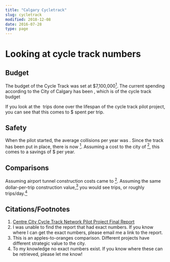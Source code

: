 ```yaml
---
title: "Calgary Cycletrack"
slug: cycletrack
modified: 2018-12-08
date: 2016-07-28
type: page
---
```


# Looking at cycle track numbers

<div id='example'>

## Budget

The budget of the Cycle Track was set at $7,100,000<a href="#citation_final_project"><sup>1</sup></a>. The current spending according to the City of Calgary has been <span data-var="cost_of_cycletrack" class="TKAdjustableNumber" data-format="dave_dollars" data-min="5e6" data-max="1e9" data-step="5e4"></span>, which is <span data-var="percentage_of_pilot_budget" data-format="percent"></span> of the cycle track budget

If you look at the <span data-var="trips" class="TKAdjustableNumber" data-min="1e6" data-max="1e9" data-step="1e4">&nbsp;trips done over the lifespan of the cycle track pilot project</span>, you can see that this comes to $<span data-var="cost_per_trip" data-format="%.2f"></span> spent per trip.

## Safety

When the pilot started, the average collisions per year was <span data-var="y2014_benchmark_collisions_per_year" class="TKAdjustableNumber" data-min="100" data-max="800" data-step="1"></span>. Since the track has been put in place, there is now <span data-var="y2016_collisions_per_year" class="TKAdjustableNumber" data-min="100" data-max="800" data-step="1"></span><a href="#citation_final_project"><sup>1</sup></a>. Assuming a cost to the city of <span data-format="dollars" data-var="cost_per_collision" class="TKAdjustableNumber" data-min="1e4" data-max="1e6" data-step="1e4"></span><a href="#cost_per_collision"><sup>2</sup></a>, this comes to a savings of $<span data-var="total_cost_of_collisions"></span> per year.

## Comparisons
Assuming airport tunnel construction costs came to <span data-var="cost_of_airport_tunnel" class="TKAdjustableNumber" data-format="dollars" data-min="25e7" data-max="1e9" data-step="5e5"></span><a href="#exact_numbers"><sup>2</sup></a>. Assuming the same dollar-per-trip construction value,<a href="#apples_to_oranges"><sup>3</sup></a> you would see <span data-var="num_airport_tunnel_trips" data-format="%.1f"></span> trips, or roughly <span data-var="airport_tunnel_trips_per_day" data-format="%.1f"></span> trips/day.<a href="#no_numbers_available"><sup>4</sup></a>

## Citations/Footnotes

1. [ ](#citation_final_project) [Centre City Cycle Track Network Pilot Project Final Report](49246212072016100730178.PDF)
2. [ ](#cost_per_collision) I was unable to find the report that had exact numbers. If you know where I can get the exact numbers, please email me a link to the report.
3. [ ](#exact_numbers) This is an apples-to-oranges comparison. Different projects have different strategic value to the city.
4. [ ](#no_numbers_available) To my knowledge no exact numbers exist. If you know where these can be retrieved, please let me know!
